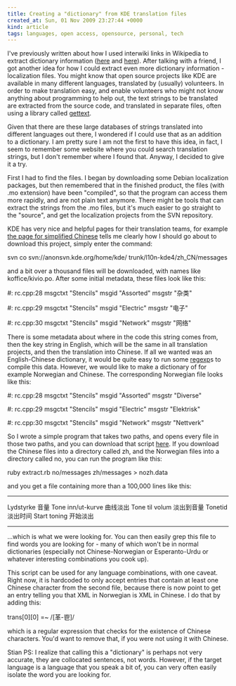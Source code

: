 ```yaml
---
title: Creating a "dictionary" from KDE translation files
created_at: Sun, 01 Nov 2009 23:27:44 +0000
kind: article
tags: languages, open access, opensource, personal, tech
---
```


I've previously written about how I used interwiki links in Wikipedia to
extract dictionary information
([here](http://reganmian.net/blog/2009/02/16/release-early-release-often-english-chinese-dictionary-based-on-wikipedia/)
and
[here](http://reganmian.net/blog/2009/02/23/the-english-chinese-dictionary-revisited/)).
After talking with a friend, I got another idea for how I could extract
even more dictionary information - localization files. You might know
that open source projects like KDE are available in many different
languages, translated by (usually) volunteers. In order to make
translation easy, and enable volunteers who might not know anything
about programming to help out, the text strings to be translated are
extracted from the source code, and translated in separate files, often
using a library called [gettext](http://en.wikipedia.org/wiki/Gettext).

Given that there are these large databases of strings translated into
different languages out there, I wondered if I could use that as an
addition to a dictionary. I am pretty sure I am not the first to have
this idea, in fact, I seem to remember some website where you could
search translation strings, but I don't remember where I found that.
Anyway, I decided to give it a try.

First I had to find the files. I began by downloading some Debian
localization packages, but then remembered that in the finished product,
the files (with .mo extension) have been "compiled", so that the program
can access them more rapidly, and are not plain text anymore. There
might be tools that can extract the strings from the .mo files, but it's
much easier to go straight to the "source", and get the localization
projects from the SVN repository.

KDE has very nice and helpful pages for their translation teams, for
example [the page for simplified
Chinese](http://l10n.kde.org/team-infos.php?teamcode=zh_CN) tells me
clearly how I should go about to download this project, simply enter the
command:

  svn co svn://anonsvn.kde.org/home/kde/
  trunk/l10n-kde4/zh_CN/messages

and a bit over a thousand files will be downloaded, with names like
koffice/kivio.po. After some initial metadata, these files look like
this:

  #: rc.cpp:28
  msgctxt "Stencils"
  msgid "Assorted"
  msgstr "杂类"

  #: rc.cpp:29
  msgctxt "Stencils"
  msgid "Electric"
  msgstr "电子"

  #: rc.cpp:30
  msgctxt "Stencils"
  msgid "Network"
  msgstr "网络"

There is some metadata about where in the code this string comes from,
then the key string in English, which will be the same in all
translation projects, and then the translation into Chinese. If all we
wanted was an English-Chinese dictionary, it would be quite easy to run
some [regexp](http://wikipedia.org/wiki/Regexp)s to compile this data.
However, we would like to make a dictionary of for example Norwegian and
Chinese. The corresponding Norwegian file looks like this:

  #: rc.cpp:28
  msgctxt "Stencils"
  msgid "Assorted"
  msgstr "Diverse"

  #: rc.cpp:29
  msgctxt "Stencils"
  msgid "Electric"
  msgstr "Elektrisk"

  #: rc.cpp:30
  msgctxt "Stencils"
  msgid "Network"
  msgstr "Nettverk"

So I wrote a simple program that takes two paths, and opens every file
in those two paths, and you can download that script
[here](http://reganmian.net/files/extract.rb). If you download the
Chinese files into a directory called zh, and the Norwegian files into a
directory called no, you can run the program like this:

  ruby extract.rb no/messages zh/messages > nozh.data

and you get a file containing more than a 100,000 lines like this:

--- ---
Lydstyrke           音量
Tone inn/ut-kurve   曲线淡出
Tone til volum      淡出到音量
Tonetid             淡出时间
Start toning        开始淡出
--- ---

...which is what we were looking for. You can then easily grep this file
to find words you are looking for - many of which won't be in normal
dictionaries (especially not Chinese-Norwegian or Esperanto-Urdu or
whatever interesting combinations you cook up).

This script can be used for any language combinations, with one caveat.
Right now, it is hardcoded to only accept entries that contain at least
one Chinese character from the second file, because there is now point
to get an entry telling you that XML in Norwegian is XML in Chinese. I
do that by adding this:

  trans[0][0] =~ /[⾰-⾿]/

which is a regular expression that checks for the existence of Chinese
characters. You'd want to remove that, if you were not using it with
Chinese.

Stian PS: I realize that calling this a "dictionary" is perhaps not very
accurate, they are collocated sentences, not words. However, if the
target language is a language that you speak a bit of, you can very
often easily isolate the word you are looking for.

